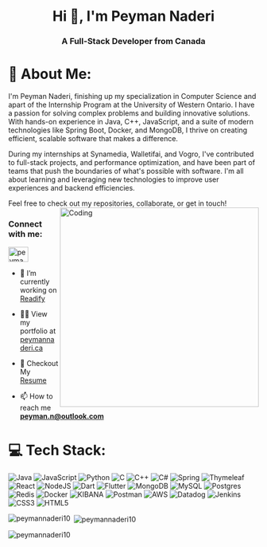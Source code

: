 <h1 align="center">Hi 👋, I'm Peyman Naderi</h1>
<h3 align="center">A Full-Stack Developer from Canada</h3>

# 💫 About Me:
I'm Peyman Naderi, finishing up my specialization in Computer Science and apart of the Internship Program at the University of Western Ontario. I have a passion for solving complex problems and building innovative solutions. With hands-on experience in Java, C++, JavaScript, and a suite of modern technologies like Spring Boot, Docker, and MongoDB, I thrive on creating efficient, scalable software that makes a difference.

During my internships at Synamedia, Walletifai, and Vogro, I've contributed to full-stack projects, and performance optimization, and have been part of teams that push the boundaries of what's possible with software. I'm all about learning and leveraging new technologies to improve user experiences and backend efficiencies.

Feel free to check out my repositories, collaborate, or get in touch!
<img align="right" alt="Coding" width="400" src ="https://i.pinimg.com/originals/e8/f4/53/e8f453469a3ec97ecd354df465d73913.gif">
<h3 align="left">Connect with me:</h3>
<p align="left">
<a href="https://linkedin.com/in/peymannaderi" target="blank"><img align="center" src="https://raw.githubusercontent.com/rahuldkjain/github-profile-readme-generator/master/src/images/icons/Social/linked-in-alt.svg" alt="peymannaderi" height="30" width="40" /></a>
</p>





- 🔭 I’m currently working on [Readify](Readify.ca)

- 👨‍💻 View my portfolio at [peymannaderi.ca](https://github.com/peymannaderi10?tab=repositories)
  
- 📄 Checkout My [Resume](https://www.overleaf.com/read/gkbvxskrszcp#89a342)
  
- 📫 How to reach me **peyman.n@outlook.com**




# 💻 Tech Stack:
![Java](https://img.shields.io/badge/java-%23ED8B00.svg?style=for-the-badge&logo=openjdk&logoColor=white) ![JavaScript](https://img.shields.io/badge/javascript-%23323330.svg?style=for-the-badge&logo=javascript&logoColor=%23F7DF1E) ![Python](https://img.shields.io/badge/python-3670A0?style=for-the-badge&logo=python&logoColor=ffdd54) ![C](https://img.shields.io/badge/c-%2300599C.svg?style=for-the-badge&logo=c&logoColor=white) ![C++](https://img.shields.io/badge/c++-%2300599C.svg?style=for-the-badge&logo=c%2B%2B&logoColor=white) ![C#](https://img.shields.io/badge/c%23-%23239120.svg?style=for-the-badge&logo=csharp&logoColor=white) ![Spring](https://img.shields.io/badge/spring-%236DB33F.svg?style=for-the-badge&logo=spring&logoColor=white) ![Thymeleaf](https://img.shields.io/badge/Thymeleaf-%23005C0F.svg?style=for-the-badge&logo=Thymeleaf&logoColor=white) ![React](https://img.shields.io/badge/react-%2320232a.svg?style=for-the-badge&logo=react&logoColor=%2361DAFB) ![NodeJS](https://img.shields.io/badge/node.js-6DA55F?style=for-the-badge&logo=node.js&logoColor=white) ![Dart](https://img.shields.io/badge/dart-%230175C2.svg?style=for-the-badge&logo=dart&logoColor=white) ![Flutter](https://img.shields.io/badge/Flutter-%2302569B.svg?style=for-the-badge&logo=Flutter&logoColor=white) ![MongoDB](https://img.shields.io/badge/MongoDB-%234ea94b.svg?style=for-the-badge&logo=mongodb&logoColor=white) ![MySQL](https://img.shields.io/badge/mysql-%2300000f.svg?style=for-the-badge&logo=mysql&logoColor=white) ![Postgres](https://img.shields.io/badge/postgres-%23316192.svg?style=for-the-badge&logo=postgresql&logoColor=white) ![Redis](https://img.shields.io/badge/redis-%23DD0031.svg?style=for-the-badge&logo=redis&logoColor=white) ![Docker](https://img.shields.io/badge/docker-%230db7ed.svg?style=for-the-badge&logo=docker&logoColor=white) ![KIBANA](https://img.shields.io/badge/kibana-005571.svg?style=for-the-badge&logo=kibana&logoColor=white&color=%23005571) ![Postman](https://img.shields.io/badge/Postman-FF6C37?style=for-the-badge&logo=postman&logoColor=white) ![AWS](https://img.shields.io/badge/AWS-%23FF9900.svg?style=for-the-badge&logo=amazon-aws&logoColor=white) ![Datadog](https://img.shields.io/badge/datadog-%23632CA6.svg?style=for-the-badge&logo=datadog&logoColor=white) ![Jenkins](https://img.shields.io/badge/jenkins-%232C5263.svg?style=for-the-badge&logo=jenkins&logoColor=white) ![CSS3](https://img.shields.io/badge/css3-%231572B6.svg?style=for-the-badge&logo=css3&logoColor=white) ![HTML5](https://img.shields.io/badge/html5-%23E34F26.svg?style=for-the-badge&logo=html5&logoColor=white) 

<p><img align="left" src="https://github-readme-stats.vercel.app/api/top-langs?username=peymannaderi10&show_icons=true&locale=en&layout=compact" alt="peymannaderi10" /></p>

<p>&nbsp;<img align="center" src="https://github-readme-stats.vercel.app/api?username=peymannaderi10&show_icons=true&locale=en" alt="peymannaderi10" /></p>

<p><img align="center" src="https://github-readme-streak-stats.herokuapp.com/?user=peymannaderi10&" alt="peymannaderi10" /></p>
